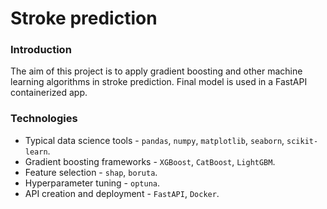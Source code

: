 # Stroke prediction

### Introduction

The aim of this project is to apply gradient boosting and other machine learning algorithms in stroke prediction. Final model is used in a FastAPI containerized app.

### Technologies

- Typical data science tools - `pandas`, `numpy`, `matplotlib`, `seaborn`, `scikit-learn`.
- Gradient boosting frameworks - `XGBoost`, `CatBoost`, `LightGBM`.
- Feature selection - `shap`, `boruta`.
- Hyperparameter tuning - `optuna`.
- API creation and deployment - `FastAPI`, `Docker`.
